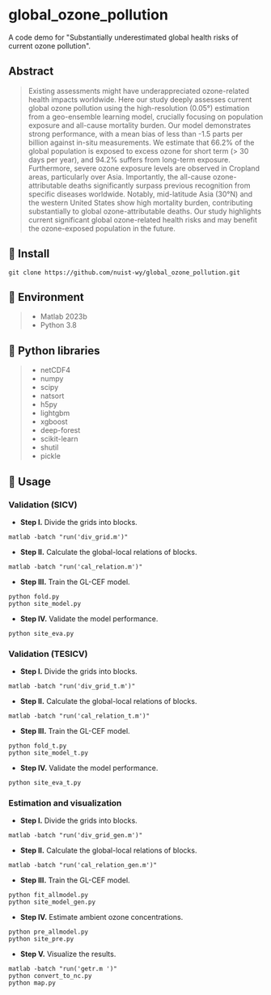 # global_ozone_pollution
A code demo for "Substantially underestimated global health risks of current ozone pollution".

## Abstract
> Existing assessments might have underappreciated ozone-related health impacts worldwide. Here our study deeply assesses current global ozone pollution using the high-resolution (0.05°) estimation from a geo-ensemble learning model, crucially focusing on population exposure and all-cause mortality burden. Our model demonstrates strong performance, with a mean bias of less than -1.5 parts per billion against in-situ measurements. We estimate that 66.2% of the global population is exposed to excess ozone for short term (> 30 days per year), and 94.2% suffers from long-term exposure. Furthermore, severe ozone exposure levels are observed in Cropland areas, particularly over Asia. Importantly, the all-cause ozone-attributable deaths significantly surpass previous recognition from specific diseases worldwide. Notably, mid-latitude Asia (30°N) and the western United States show high mortality burden, contributing substantially to global ozone-attributable deaths. Our study highlights current significant global ozone-related health risks and may benefit the ozone-exposed population in the future.

## 🧩 Install
```
git clone https://github.com/nuist-wy/global_ozone_pollution.git
```

## 🧩 Environment
 > * Matlab 2023b
 > * Python 3.8

## 🧩 Python libraries
 > * netCDF4 
 > * numpy
 > * scipy
 > * natsort
 > * h5py
 > * lightgbm
 > * xgboost
 > * deep-forest
 > * scikit-learn
 > * shutil
 > * pickle

 ## 🧩 Usage
 ### Validation (SICV)
- **Step I.**  Divide the grids into blocks.
```
matlab -batch "run('div_grid.m')"
```
- **Step II.**  Calculate the global-local relations of blocks.
```
matlab -batch "run('cal_relation.m')"
```
- **Step III.**  Train the GL-CEF model.
```
python fold.py
python site_model.py
```
- **Step IV.**  Validate the model performance.
```
python site_eva.py
```

 ### Validation (TESICV)
- **Step I.**  Divide the grids into blocks.
```
matlab -batch "run('div_grid_t.m')"
```
- **Step II.**  Calculate the global-local relations of blocks.
```
matlab -batch "run('cal_relation_t.m')"
```
- **Step III.**  Train the GL-CEF model.
```
python fold_t.py
python site_model_t.py
```
- **Step IV.**  Validate the model performance.
```
python site_eva_t.py
```

 ### Estimation and visualization
- **Step I.**  Divide the grids into blocks.
```
matlab -batch "run('div_grid_gen.m')"
```
- **Step II.**  Calculate the global-local relations of blocks.
```
matlab -batch "run('cal_relation_gen.m')"
```
- **Step III.**  Train the GL-CEF model.
```
python fit_allmodel.py
python site_model_gen.py
```
- **Step IV.**  Estimate ambient ozone concentrations.
```
python pre_allmodel.py
python site_pre.py
```
- **Step V.**  Visualize the results.
```
matlab -batch "run('getr.m ')"
python convert_to_nc.py 
python map.py
```
